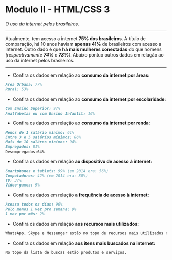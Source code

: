 # Modulo II - HTML/CSS 3

*O uso da internet pelos brasileiros.*

---

Atualmente, tem acesso a internet **75% dos brasileiros**. A título de comparação, há 10 anos haviam **apenas 41%** de brasileiros com acesso a internet. Outro dado é que **há mais mulheres conectadas** do que homens *(respectivamente* ***74%** e **73%**)*. Abaixo pontuo outros dados em relação ao uso da internet pelos brasileiros.

---



* Confira os dados em relação ao **consumo da internet por áreas:**

```markdown
Area Urbana: 77%
Rural: 53%
```

* Confira os dados em relação ao **consumo da internet por escolaridade:**

```markdown
Com Ensino Superior: 97% 
Analfabetas ou com Ensino Infantil: 16% 
```

* Confira os dados em relação ao **consumo da internet por renda:**

```markdown
Menos de 1 salário mínimo: 61% 
Entre 3 e 5 salários mínimos: 86% 
Mais de 10 saláros mínimos: 94%
Empregados: 81% 
Desempregados:64%
```

* Confira os dados em relação **ao dispositivo de acesso à internet:**

```markdown
Smartphones e tablets: 99% (em 2014 era: 56%)
Computadores: 42% (em 2014 era: 80%)
TV: 37%
Video-games: 9%
```

* Confira os dados em relação **a frequência de acesso à internet:**

```markdown
Acessa todos os dias: 90%
Pelo menos 1 vez pro semana: 9%
1 vez por mês: 2%
```

* Confira os dados em relação **aos recursos mais utilizados:**

```markdown
WhatsApp, Skype e Messenger estão no topo de recursos mais utilizados com 92%.
```

* Confira os dados em relação **aos itens mais buscados na internet:**

```markdown
No topo da lista de buscas estão produtos e serviços.
```